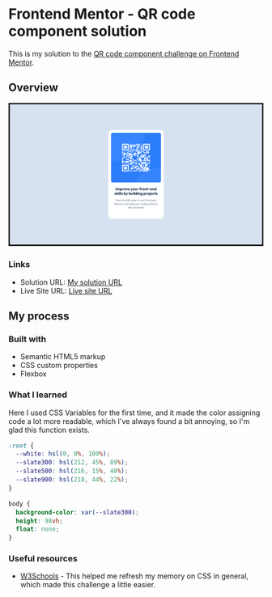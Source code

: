 # Frontend Mentor - QR code component solution

This is my solution to the [QR code component challenge on Frontend Mentor](https://www.frontendmentor.io/challenges/qr-code-component-iux_sIO_H).

## Overview

![Screenshot of my Implementation](./screenshot.png)

### Links

- Solution URL: [My solution URL](https://www.frontendmentor.io/solutions/css-flexbox-css-variables-iRxyhIpmBu)
- Live Site URL: [Live site URL](https://qr-code-project-inky.vercel.app)

## My process

### Built with

- Semantic HTML5 markup
- CSS custom properties
- Flexbox

### What I learned

Here I used CSS Variables for the first time, and it made the color assigning code a lot more readable, which I've always found a bit annoying, so I'm glad this function exists.

```css
:root {
  --white: hsl(0, 0%, 100%);
  --slate300: hsl(212, 45%, 89%);
  --slate500: hsl(216, 15%, 48%);
  --slate900: hsl(218, 44%, 22%);
}
```

```css
body {
  background-color: var(--slate300);
  height: 98vh;
  float: none;
}
```

### Useful resources

- [W3Schools](https://www.w3schools.com/css/default.asp) - This helped me refresh my memory on CSS in general, which made this challenge a little easier.
